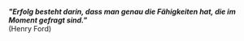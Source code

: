 ***"Erfolg besteht darin, dass man genau die Fähigkeiten hat, die im Moment gefragt sind."***   
(Henry Ford)